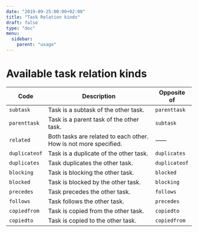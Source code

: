 ```yaml
---
date: "2019-09-25:00:00+02:00"
title: "Task Relation kinds"
draft: false
type: "doc"
menu:
  sidebar:
    parent: "usage"
---
```


# Available task relation kinds

| Code | Description | Opposite of |
|------|-------------|-------------|
| `subtask` | Task is a subtask of the other task.       | `parenttask` |
| `parenttask` | Task is a parent task of the other task. | `subtask` |
| `related` | Both tasks are related to each other.<br  /> How is not more specified. | ⸺ |
| `duplicateof` | Task is a duplicate of the other task. | `duplicates` |
| `duplicates` | Task duplicates the other task. | `duplicateof` |
| `blocking` | Task is blocking the other task. | `blocked` |
| `blocked` | Task is blocked by the other task. | `blocking` |
| `precedes` | Task precedes the other task. | `follows` |
| `follows` | Task follows the other task. | `precedes` |
| `copiedfrom` | Task is copied from the other task. | `copiedto` |
| `copiedto` | Task is copied to the other task. | `copiedfrom` |
